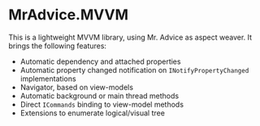# MrAdvice.MVVM

This is a lightweight MVVM library, using Mr. Advice as aspect weaver.
It brings the following features:
 * Automatic dependency and attached properties
 * Automatic property changed notification on `INotifyPropertyChanged` implementations
 * Navigator, based on view-models
 * Automatic background or main thread methods
 * Direct `ICommands` binding to view-model methods
 * Extensions to enumerate logical/visual tree
 
